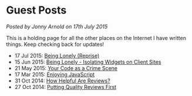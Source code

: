 # Guest Posts

*Posted by Jonny Arnold on 17th July 2015*

This is a holding page for all the other places on the Internet I have written things. Keep checking back for updates!

* 17 Jul 2015: [Being Lonely (Reprise)](http://reevoo.github.io/blog/2015/07/17/isolated-javascript-addendum/)
* 15 Jun 2015: [Being Lonely - Isolating Widgets on Client Sites](http://reevoo.github.io/blog/2015/06/15/isolated-javascript/)
* 21 May 2015: [Your Code as a Crime Scene](http://reevoo.github.io/blog/2015/05/21/your-code-as-a-crime-scene/)
* 17 Mar 2015: [Enjoying JavaScript](http://reevoo.github.io/blog/2015/03/17/enjoying-javascript/)
* 31 Oct 2014: [How Helpful Are Reviews?](http://reevoo.github.io/blog/2014/10/31/helpful-reviews/)
* 27 Oct 2014: [Putting Quality Reviews First](http://reevoo.github.io/blog/2014/10/27/quality-reviews/)
